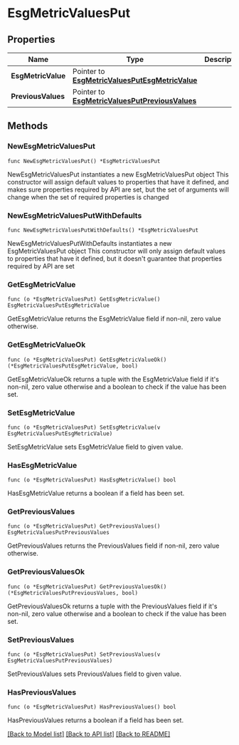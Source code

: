 # EsgMetricValuesPut

## Properties

Name | Type | Description | Notes
------------ | ------------- | ------------- | -------------
**EsgMetricValue** | Pointer to [**EsgMetricValuesPutEsgMetricValue**](EsgMetricValuesPutEsgMetricValue.md) |  | [optional] 
**PreviousValues** | Pointer to [**EsgMetricValuesPutPreviousValues**](EsgMetricValuesPutPreviousValues.md) |  | [optional] 

## Methods

### NewEsgMetricValuesPut

`func NewEsgMetricValuesPut() *EsgMetricValuesPut`

NewEsgMetricValuesPut instantiates a new EsgMetricValuesPut object
This constructor will assign default values to properties that have it defined,
and makes sure properties required by API are set, but the set of arguments
will change when the set of required properties is changed

### NewEsgMetricValuesPutWithDefaults

`func NewEsgMetricValuesPutWithDefaults() *EsgMetricValuesPut`

NewEsgMetricValuesPutWithDefaults instantiates a new EsgMetricValuesPut object
This constructor will only assign default values to properties that have it defined,
but it doesn't guarantee that properties required by API are set

### GetEsgMetricValue

`func (o *EsgMetricValuesPut) GetEsgMetricValue() EsgMetricValuesPutEsgMetricValue`

GetEsgMetricValue returns the EsgMetricValue field if non-nil, zero value otherwise.

### GetEsgMetricValueOk

`func (o *EsgMetricValuesPut) GetEsgMetricValueOk() (*EsgMetricValuesPutEsgMetricValue, bool)`

GetEsgMetricValueOk returns a tuple with the EsgMetricValue field if it's non-nil, zero value otherwise
and a boolean to check if the value has been set.

### SetEsgMetricValue

`func (o *EsgMetricValuesPut) SetEsgMetricValue(v EsgMetricValuesPutEsgMetricValue)`

SetEsgMetricValue sets EsgMetricValue field to given value.

### HasEsgMetricValue

`func (o *EsgMetricValuesPut) HasEsgMetricValue() bool`

HasEsgMetricValue returns a boolean if a field has been set.

### GetPreviousValues

`func (o *EsgMetricValuesPut) GetPreviousValues() EsgMetricValuesPutPreviousValues`

GetPreviousValues returns the PreviousValues field if non-nil, zero value otherwise.

### GetPreviousValuesOk

`func (o *EsgMetricValuesPut) GetPreviousValuesOk() (*EsgMetricValuesPutPreviousValues, bool)`

GetPreviousValuesOk returns a tuple with the PreviousValues field if it's non-nil, zero value otherwise
and a boolean to check if the value has been set.

### SetPreviousValues

`func (o *EsgMetricValuesPut) SetPreviousValues(v EsgMetricValuesPutPreviousValues)`

SetPreviousValues sets PreviousValues field to given value.

### HasPreviousValues

`func (o *EsgMetricValuesPut) HasPreviousValues() bool`

HasPreviousValues returns a boolean if a field has been set.


[[Back to Model list]](../README.md#documentation-for-models) [[Back to API list]](../README.md#documentation-for-api-endpoints) [[Back to README]](../README.md)


